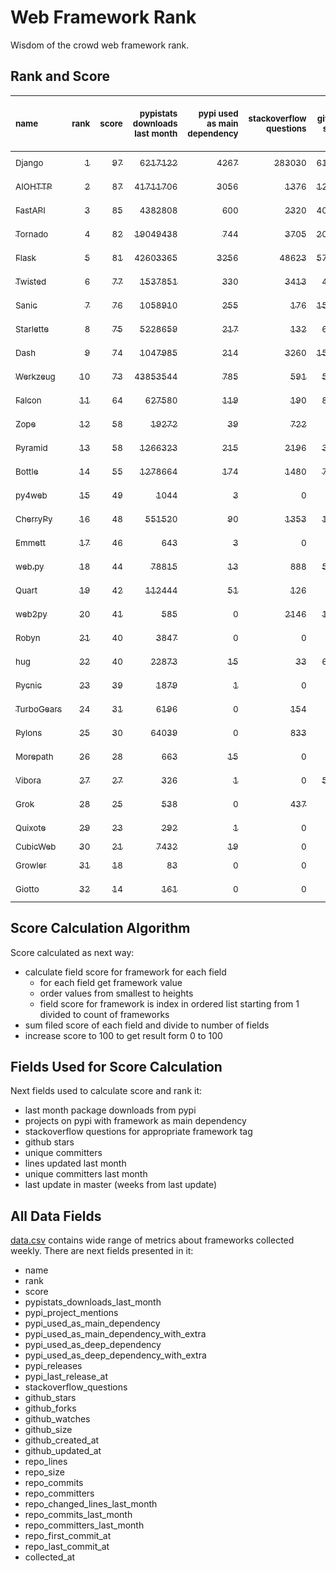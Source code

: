 # Web Framework Rank
Wisdom of the crowd web framework rank.

## Rank and Score
<sub>name</sub> | <sub>rank</sub> | <sub>score</sub> | <sub>pypistats downloads last month</sub> | <sub>pypi used as main dependency</sub> | <sub>stackoverflow questions</sub> | <sub>github stars</sub> | <sub>repo unique committers</sub> | <sub>repo changed lines last month</sub> | <sub>repo unique committers last month</sub> | <sub>repo last commit</sub>
:--- | ---: | ---: | ---: | ---: | ---: | ---: | ---: | ---: | ---: | ---:
[<sub>Django</sub>](https://github.com/django/django "first commit: 2005-07-13") | [<sub>1</sub>](# "  +0 last week") | [<sub>97</sub>](# "  +3 last week") | [<sub>6217122</sub>](# "  #5 in pypistats downloads last month +3.38% last week") | [<sub>4267</sub>](# "  #1 in pypi used as main dependency +0.8% last week") | [<sub>283030</sub>](# "  #1 in stackoverflow questions +0.22% last week") | [<sub>61915</sub>](# "  #1 in github stars +0.24% last week") | [<sub>2635</sub>](# "  #1 in repo unique committers +0.23% last week") | [<sub>4160</sub>](# "▲ #4 in repo changed lines last month -7.98% last week") | [<sub>34</sub>](# "  #1 in repo unique committers last month +6.25% last week") | [<sub>2022-01-22</sub>](# "▲ #1 in repo last commit 1 week ago")
[<sub>AIOHTTP</sub>](https://github.com/aio-libs/aiohttp "first commit: 2013-10-01") | [<sub>2</sub>](# "▲ +1 last week") | [<sub>87</sub>](# "▲ +4 last week") | [<sub>41711706</sub>](# "  #3 in pypistats downloads last month +4.32% last week") | [<sub>3056</sub>](# "  #3 in pypi used as main dependency +1.02% last week") | [<sub>1376</sub>](# "  #10 in stackoverflow questions +0.44% last week") | [<sub>12068</sub>](# "  #7 in github stars +0.1% last week") | [<sub>655</sub>](# "  #3 in repo unique committers +0.0% last week") | [<sub>650</sub>](# "▲ #11 in repo changed lines last month +257.14% last week") | [<sub>9</sub>](# "  #3 in repo unique committers last month +12.5% last week") | [<sub>2022-01-22</sub>](# "▲ #1 in repo last commit 1 week ago")
[<sub>FastAPI</sub>](https://github.com/tiangolo/fastapi "first commit: 2018-12-05; uses: Starlette") | [<sub>3</sub>](# "▲ +1 last week") | [<sub>85</sub>](# "▲ +4 last week") | [<sub>4382808</sub>](# "  #7 in pypistats downloads last month +4.13% last week") | [<sub>600</sub>](# "  #6 in pypi used as main dependency +1.18% last week") | [<sub>2320</sub>](# "  #6 in stackoverflow questions +2.29% last week") | [<sub>40927</sub>](# "  #3 in github stars +0.82% last week") | [<sub>293</sub>](# "  #8 in repo unique committers +0.69% last week") | [<sub>13180</sub>](# "▲ #3 in repo changed lines last month +7.33% last week") | [<sub>8</sub>](# "▲ #4 in repo unique committers last month +100.0% last week") | [<sub>2022-01-16</sub>](# "▲ #4 in repo last commit 1 week ago")
[<sub>Tornado</sub>](https://github.com/tornadoweb/tornado "first commit: 2009-09-09") | [<sub>4</sub>](# "▲ +6 last week") | [<sub>82</sub>](# "▲ +14 last week") | [<sub>19049438</sub>](# "  #4 in pypistats downloads last month +8.28% last week") | [<sub>744</sub>](# "  #5 in pypi used as main dependency +0.13% last week") | [<sub>3705</sub>](# "  #3 in stackoverflow questions +0.08% last week") | [<sub>20373</sub>](# "  #4 in github stars +0.06% last week") | [<sub>428</sub>](# "  #5 in repo unique committers +0.0% last week") | [<sub>1612</sub>](# "▲ #8 in repo changed lines last month +100% last week") | [<sub>1</sub>](# "▲ #15 in repo unique committers last month +100% last week") | [<sub>2022-01-17</sub>](# "▲ #4 in repo last commit 1 week ago")
[<sub>Flask</sub>](https://github.com/pallets/flask "first commit: 2010-04-06; uses: Werkzeug") | [<sub>5</sub>](# "▼ -3 last week") | [<sub>81</sub>](# "▼ -9 last week") | [<sub>42603365</sub>](# "  #2 in pypistats downloads last month +3.52% last week") | [<sub>3256</sub>](# "  #2 in pypi used as main dependency +0.52% last week") | [<sub>48623</sub>](# "  #2 in stackoverflow questions +0.13% last week") | [<sub>57723</sub>](# "  #2 in github stars +0.13% last week") | [<sub>767</sub>](# "  #2 in repo unique committers +0.0% last week") | [<sub>214</sub>](# "▼ #15 in repo changed lines last month -72.84% last week") | [<sub>1</sub>](# "▼ #15 in repo unique committers last month -80.0% last week") | [<sub>2022-01-14</sub>](# "▼ #14 in repo last commit 2 weeks ago")
[<sub>Twisted</sub>](https://github.com/twisted/twisted "first commit: 2001-07-09") | [<sub>6</sub>](# "▲ +2 last week") | [<sub>77</sub>](# "▲ +3 last week") | [<sub>1537851</sub>](# "  #8 in pypistats downloads last month +1.68% last week") | [<sub>330</sub>](# "  #7 in pypi used as main dependency +0.0% last week") | [<sub>3413</sub>](# "  #4 in stackoverflow questions -0.03% last week") | [<sub>4466</sub>](# "  #15 in github stars +0.11% last week") | [<sub>267</sub>](# "  #10 in repo unique committers +0.38% last week") | [<sub>1614</sub>](# "▲ #7 in repo changed lines last month +2205.71% last week") | [<sub>5</sub>](# "▲ #7 in repo unique committers last month +150.0% last week") | [<sub>2022-01-19</sub>](# "▼ #4 in repo last commit 1 week ago")
[<sub>Sanic</sub>](https://github.com/sanic-org/sanic "first commit: 2016-05-26") | [<sub>7</sub>](# "  +0 last week") | [<sub>76</sub>](# "  +0 last week") | [<sub>1058910</sub>](# "▲ #11 in pypistats downloads last month +11.23% last week") | [<sub>255</sub>](# "  #8 in pypi used as main dependency +0.0% last week") | [<sub>176</sub>](# "  #18 in stackoverflow questions +0.57% last week") | [<sub>15800</sub>](# "▼ #6 in github stars +0.31% last week") | [<sub>342</sub>](# "  #7 in repo unique committers +0.0% last week") | [<sub>3901</sub>](# "▲ #5 in repo changed lines last month -9.34% last week") | [<sub>6</sub>](# "▼ #6 in repo unique committers last month +0.0% last week") | [<sub>2022-01-19</sub>](# "▼ #4 in repo last commit 1 week ago")
[<sub>Starlette</sub>](https://github.com/encode/starlette "first commit: 2018-06-25; used by: FastAPI") | [<sub>8</sub>](# "▲ +1 last week") | [<sub>75</sub>](# "▲ +4 last week") | [<sub>5228659</sub>](# "  #6 in pypistats downloads last month +3.4% last week") | [<sub>217</sub>](# "  #9 in pypi used as main dependency +1.4% last week") | [<sub>132</sub>](# "  #20 in stackoverflow questions +1.54% last week") | [<sub>6503</sub>](# "  #11 in github stars +0.49% last week") | [<sub>192</sub>](# "  #12 in repo unique committers +1.59% last week") | [<sub>665</sub>](# "▲ #10 in repo changed lines last month +34.89% last week") | [<sub>12</sub>](# "  #2 in repo unique committers last month +33.33% last week") | [<sub>2022-01-22</sub>](# "▲ #1 in repo last commit 1 week ago")
[<sub>Dash</sub>](https://github.com/plotly/dash "first commit: 2015-04-10") | [<sub>9</sub>](# "▼ -4 last week") | [<sub>74</sub>](# "▼ -5 last week") | [<sub>1047985</sub>](# "▼ #12 in pypistats downloads last month -4.86% last week") | [<sub>214</sub>](# "▼ #11 in pypi used as main dependency +0.0% last week") | [<sub>3260</sub>](# "  #5 in stackoverflow questions +0.49% last week") | [<sub>15804</sub>](# "▲ #5 in github stars +0.37% last week") | [<sub>128</sub>](# "  #16 in repo unique committers +0.0% last week") | [<sub>2121</sub>](# "▼ #6 in repo changed lines last month -98.8% last week") | [<sub>7</sub>](# "▼ #5 in repo unique committers last month +0.0% last week") | [<sub>2022-01-14</sub>](# "▼ #14 in repo last commit 2 weeks ago")
[<sub>Werkzeug</sub>](https://github.com/pallets/werkzeug "first commit: 2007-05-04; used by: Flask and Quart") | [<sub>10</sub>](# "▼ -4 last week") | [<sub>73</sub>](# "▼ -6 last week") | [<sub>43853544</sub>](# "  #1 in pypistats downloads last month +1.86% last week") | [<sub>785</sub>](# "  #4 in pypi used as main dependency +0.64% last week") | [<sub>591</sub>](# "  #15 in stackoverflow questions +0.17% last week") | [<sub>5947</sub>](# "  #12 in github stars +0.05% last week") | [<sub>451</sub>](# "  #4 in repo unique committers +0.0% last week") | [<sub>646</sub>](# "▼ #12 in repo changed lines last month -40.41% last week") | [<sub>2</sub>](# "▼ #12 in repo unique committers last month -33.33% last week") | [<sub>2022-01-13</sub>](# "▼ #14 in repo last commit 2 weeks ago")
[<sub>Falcon</sub>](https://github.com/falconry/falcon "first commit: 2012-12-06; used by: hug") | [<sub>11</sub>](# "▲ +1 last week") | [<sub>64</sub>](# "▲ -1 last week") | [<sub>627580</sub>](# "  #13 in pypistats downloads last month +0.72% last week") | [<sub>119</sub>](# "  #13 in pypi used as main dependency +0.85% last week") | [<sub>190</sub>](# "  #17 in stackoverflow questions +0.0% last week") | [<sub>8682</sub>](# "  #8 in github stars +0.08% last week") | [<sub>189</sub>](# "▼ #13 in repo unique committers +0.0% last week") | [<sub>347</sub>](# "▼ #14 in repo changed lines last month -10.57% last week") | [<sub>2</sub>](# "▼ #12 in repo unique committers last month -60.0% last week") | [<sub>2022-01-16</sub>](# "▲ #4 in repo last commit 1 week ago")
[<sub>Zope</sub>](https://github.com/zopefoundation/Zope "first commit: 1996-06-17") | [<sub>12</sub>](# "▲ +1 last week") | [<sub>58</sub>](# "▲ +0 last week") | [<sub>19272</sub>](# "  #19 in pypistats downloads last month -1.31% last week") | [<sub>39</sub>](# "  #16 in pypi used as main dependency +0.0% last week") | [<sub>722</sub>](# "  #14 in stackoverflow questions +0.0% last week") | [<sub>281</sub>](# "  #25 in github stars +0.0% last week") | [<sub>171</sub>](# "  #14 in repo unique committers +0.0% last week") | [<sub>887</sub>](# "  #9 in repo changed lines last month +6.1% last week") | [<sub>3</sub>](# "▲ #8 in repo unique committers last month +0.0% last week") | [<sub>2022-01-19</sub>](# "▼ #4 in repo last commit 1 week ago")
[<sub>Pyramid</sub>](https://github.com/Pylons/pyramid "first commit: 2008-07-04; used by: CubicWeb") | [<sub>13</sub>](# "▼ -2 last week") | [<sub>58</sub>](# "▼ -8 last week") | [<sub>1266323</sub>](# "  #10 in pypistats downloads last month -0.7% last week") | [<sub>215</sub>](# "▼ #10 in pypi used as main dependency +0.47% last week") | [<sub>2196</sub>](# "  #7 in stackoverflow questions +0.05% last week") | [<sub>3629</sub>](# "  #16 in github stars +0.11% last week") | [<sub>354</sub>](# "  #6 in repo unique committers +0.0% last week") | [<sub>0</sub>](# "▼ #17 in repo changed lines last month -100.0% last week") | [<sub>0</sub>](# "▼ #17 in repo unique committers last month -100.0% last week") | [<sub>2021-12-17</sub>](# "▼ #18 in repo last commit 6 weeks ago")
[<sub>Bottle</sub>](https://github.com/bottlepy/bottle "first commit: 2009-06-30") | [<sub>14</sub>](# "  +0 last week") | [<sub>55</sub>](# "  +0 last week") | [<sub>1278664</sub>](# "  #9 in pypistats downloads last month -1.03% last week") | [<sub>174</sub>](# "  #12 in pypi used as main dependency +0.0% last week") | [<sub>1480</sub>](# "  #9 in stackoverflow questions +0.0% last week") | [<sub>7509</sub>](# "  #9 in github stars +0.16% last week") | [<sub>221</sub>](# "  #11 in repo unique committers +0.0% last week") | [<sub>0</sub>](# "▲ #17 in repo changed lines last month +100% last week") | [<sub>0</sub>](# "▲ #17 in repo unique committers last month +100% last week") | [<sub>2021-07-07</sub>](# "  #23 in repo last commit 29 weeks ago")
[<sub>py4web</sub>](https://github.com/web2py/py4web "first commit: 2019-03-25") | [<sub>15</sub>](# "  +0 last week") | [<sub>49</sub>](# "  -2 last week") | [<sub>1044</sub>](# "  #24 in pypistats downloads last month +14.22% last week") | [<sub>3</sub>](# "  #21 in pypi used as main dependency +0.0% last week") | [<sub>0</sub>](# "  #23 in stackoverflow questions +100% last week") | [<sub>168</sub>](# "  #27 in github stars +0.0% last week") | [<sub>57</sub>](# "  #20 in repo unique committers +0.0% last week") | [<sub>26701</sub>](# "▲ #1 in repo changed lines last month -1.86% last week") | [<sub>3</sub>](# "▲ #8 in repo unique committers last month +0.0% last week") | [<sub>2022-01-15</sub>](# "▼ #4 in repo last commit 2 weeks ago")
[<sub>CherryPy</sub>](https://github.com/cherrypy/cherrypy "first commit: 2004-11-20") | [<sub>16</sub>](# "  +0 last week") | [<sub>48</sub>](# "  +1 last week") | [<sub>551520</sub>](# "  #14 in pypistats downloads last month +11.75% last week") | [<sub>90</sub>](# "  #14 in pypi used as main dependency +1.12% last week") | [<sub>1353</sub>](# "  #11 in stackoverflow questions +0.0% last week") | [<sub>1493</sub>](# "  #18 in github stars +0.13% last week") | [<sub>142</sub>](# "  #15 in repo unique committers +0.0% last week") | [<sub>0</sub>](# "▲ #17 in repo changed lines last month +100% last week") | [<sub>0</sub>](# "▲ #17 in repo unique committers last month +100% last week") | [<sub>2021-09-07</sub>](# "  #21 in repo last commit 20 weeks ago")
[<sub>Emmett</sub>](https://github.com/emmett-framework/emmett "first commit: 2014-10-22") | [<sub>17</sub>](# "  +0 last week") | [<sub>46</sub>](# "  +1 last week") | [<sub>643</sub>](# "▲ #26 in pypistats downloads last month +27.83% last week") | [<sub>3</sub>](# "  #21 in pypi used as main dependency +0.0% last week") | [<sub>0</sub>](# "  #23 in stackoverflow questions +100% last week") | [<sub>741</sub>](# "  #21 in github stars +0.27% last week") | [<sub>22</sub>](# "  #26 in repo unique committers +4.76% last week") | [<sub>13345</sub>](# "▲ #2 in repo changed lines last month +0.11% last week") | [<sub>2</sub>](# "▲ #12 in repo unique committers last month +100.0% last week") | [<sub>2022-01-18</sub>](# "▼ #4 in repo last commit 1 week ago")
[<sub>web.py</sub>](https://github.com/webpy/webpy "first commit: 1970-01-01") | [<sub>18</sub>](# "  +0 last week") | [<sub>44</sub>](# "  +0 last week") | [<sub>78815</sub>](# "  #16 in pypistats downloads last month -8.62% last week") | [<sub>13</sub>](# "  #20 in pypi used as main dependency +0.0% last week") | [<sub>888</sub>](# "  #12 in stackoverflow questions -0.11% last week") | [<sub>5653</sub>](# "  #14 in github stars -0.04% last week") | [<sub>89</sub>](# "  #18 in repo unique committers +0.0% last week") | [<sub>0</sub>](# "▲ #17 in repo changed lines last month +100% last week") | [<sub>0</sub>](# "▲ #17 in repo unique committers last month +100% last week") | [<sub>2021-09-02</sub>](# "  #22 in repo last commit 21 weeks ago")
[<sub>Quart</sub>](https://gitlab.com/pgjones/quart "first commit: 2017-05-14; uses: Werkzeug") | [<sub>19</sub>](# "  +0 last week") | [<sub>42</sub>](# "  +0 last week") | [<sub>112444</sub>](# "  #15 in pypistats downloads last month -0.28% last week") | [<sub>51</sub>](# "  #15 in pypi used as main dependency +0.0% last week") | [<sub>126</sub>](# "  #21 in stackoverflow questions +0.0% last week") | [<sub>983</sub>](# "  #19 in github stars +0.51% last week") | [<sub>66</sub>](# "  #19 in repo unique committers +0.0% last week") | [<sub>0</sub>](# "▲ #17 in repo changed lines last month +100% last week") | [<sub>0</sub>](# "▲ #17 in repo unique committers last month +100% last week") | [<sub>2021-12-14</sub>](# "▼ #18 in repo last commit 6 weeks ago")
[<sub>web2py</sub>](https://github.com/web2py/web2py "first commit: 2011-11-23") | [<sub>20</sub>](# "  +0 last week") | [<sub>41</sub>](# "  +0 last week") | [<sub>585</sub>](# "▼ #27 in pypistats downloads last month -2.99% last week") | [<sub>0</sub>](# "  #26 in pypi used as main dependency +100% last week") | [<sub>2146</sub>](# "  #8 in stackoverflow questions +0.05% last week") | [<sub>1973</sub>](# "  #17 in github stars +0.15% last week") | [<sub>269</sub>](# "  #9 in repo unique committers +0.0% last week") | [<sub>0</sub>](# "▲ #17 in repo changed lines last month +100% last week") | [<sub>0</sub>](# "▲ #17 in repo unique committers last month +100% last week") | [<sub>2021-11-06</sub>](# "▼ #20 in repo last commit 12 weeks ago")
[<sub>Robyn</sub>](https://github.com/sansyrox/robyn "first commit: 2021-05-22") | [<sub>21</sub>](# "  +0 last week") | [<sub>40</sub>](# "  -1 last week") | [<sub>3847</sub>](# "  #22 in pypistats downloads last month +23.5% last week") | [<sub>0</sub>](# "  #26 in pypi used as main dependency +100% last week") | [<sub>0</sub>](# "  #23 in stackoverflow questions +100% last week") | [<sub>341</sub>](# "  #24 in github stars +1.49% last week") | [<sub>10</sub>](# "  #28 in repo unique committers +0.0% last week") | [<sub>543</sub>](# "▼ #13 in repo changed lines last month +6.68% last week") | [<sub>3</sub>](# "▲ #8 in repo unique committers last month +0.0% last week") | [<sub>2022-01-21</sub>](# "▼ #4 in repo last commit 1 week ago")
[<sub>hug</sub>](https://github.com/hugapi/hug "first commit: 2015-07-17; uses: Falcon") | [<sub>22</sub>](# "  +0 last week") | [<sub>40</sub>](# "  +0 last week") | [<sub>22873</sub>](# "  #18 in pypistats downloads last month -4.49% last week") | [<sub>15</sub>](# "  #18 in pypi used as main dependency +0.0% last week") | [<sub>33</sub>](# "  #22 in stackoverflow questions +0.0% last week") | [<sub>6584</sub>](# "  #10 in github stars +0.08% last week") | [<sub>123</sub>](# "  #17 in repo unique committers +0.0% last week") | [<sub>0</sub>](# "▲ #17 in repo changed lines last month +100% last week") | [<sub>0</sub>](# "▲ #17 in repo unique committers last month +100% last week") | [<sub>2020-08-10</sub>](# "  #27 in repo last commit 76 weeks ago")
[<sub>Pycnic</sub>](https://github.com/nullism/pycnic "first commit: 2015-11-04") | [<sub>23</sub>](# "  +0 last week") | [<sub>39</sub>](# "  +4 last week") | [<sub>1879</sub>](# "  #23 in pypistats downloads last month +1.79% last week") | [<sub>1</sub>](# "  #23 in pypi used as main dependency +0.0% last week") | [<sub>0</sub>](# "  #23 in stackoverflow questions +100% last week") | [<sub>154</sub>](# "  #28 in github stars +0.0% last week") | [<sub>11</sub>](# "  #27 in repo unique committers +0.0% last week") | [<sub>32</sub>](# "▲ #16 in repo changed lines last month +23.08% last week") | [<sub>3</sub>](# "▲ #8 in repo unique committers last month +50.0% last week") | [<sub>2022-01-21</sub>](# "▲ #4 in repo last commit 1 week ago")
[<sub>TurboGears</sub>](https://github.com/TurboGears/tg2 "first commit: 2007-06-27") | [<sub>24</sub>](# "▲ +1 last week") | [<sub>31</sub>](# "▲ +1 last week") | [<sub>6196</sub>](# "  #21 in pypistats downloads last month -9.59% last week") | [<sub>0</sub>](# "  #26 in pypi used as main dependency +100% last week") | [<sub>154</sub>](# "  #19 in stackoverflow questions +0.0% last week") | [<sub>774</sub>](# "  #20 in github stars +0.13% last week") | [<sub>35</sub>](# "  #23 in repo unique committers +0.0% last week") | [<sub>0</sub>](# "▲ #17 in repo changed lines last month +100% last week") | [<sub>0</sub>](# "▲ #17 in repo unique committers last month +100% last week") | [<sub>2021-05-26</sub>](# "  #24 in repo last commit 35 weeks ago")
[<sub>Pylons</sub>](https://github.com/Pylons/pylons "first commit: 2006-02-18") | [<sub>25</sub>](# "▲ +1 last week") | [<sub>30</sub>](# "▲ +0 last week") | [<sub>64039</sub>](# "  #17 in pypistats downloads last month -2.73% last week") | [<sub>0</sub>](# "  #26 in pypi used as main dependency +100% last week") | [<sub>833</sub>](# "  #13 in stackoverflow questions +0.0% last week") | [<sub>216</sub>](# "  #26 in github stars +0.0% last week") | [<sub>36</sub>](# "  #22 in repo unique committers +0.0% last week") | [<sub>0</sub>](# "▲ #17 in repo changed lines last month +100% last week") | [<sub>0</sub>](# "▲ #17 in repo unique committers last month +100% last week") | [<sub>2018-01-12</sub>](# "  #30 in repo last commit 211 weeks ago")
[<sub>Morepath</sub>](https://github.com/morepath/morepath "first commit: 2013-07-17") | [<sub>26</sub>](# "▲ +1 last week") | [<sub>28</sub>](# "▲ +0 last week") | [<sub>663</sub>](# "  #25 in pypistats downloads last month -4.33% last week") | [<sub>15</sub>](# "  #18 in pypi used as main dependency +0.0% last week") | [<sub>0</sub>](# "  #23 in stackoverflow questions +100% last week") | [<sub>391</sub>](# "  #23 in github stars +0.0% last week") | [<sub>27</sub>](# "  #24 in repo unique committers +0.0% last week") | [<sub>0</sub>](# "▲ #17 in repo changed lines last month +100% last week") | [<sub>0</sub>](# "▲ #17 in repo unique committers last month +100% last week") | [<sub>2021-04-18</sub>](# "  #25 in repo last commit 40 weeks ago")
[<sub>Vibora</sub>](https://github.com/vibora-io/vibora "first commit: 2018-06-13") | [<sub>27</sub>](# "▲ +1 last week") | [<sub>27</sub>](# "▲ +1 last week") | [<sub>326</sub>](# "  #29 in pypistats downloads last month -2.69% last week") | [<sub>1</sub>](# "  #23 in pypi used as main dependency +0.0% last week") | [<sub>0</sub>](# "  #23 in stackoverflow questions +100% last week") | [<sub>5728</sub>](# "  #13 in github stars +0.03% last week") | [<sub>27</sub>](# "  #24 in repo unique committers +0.0% last week") | [<sub>0</sub>](# "▲ #17 in repo changed lines last month +100% last week") | [<sub>0</sub>](# "▲ #17 in repo unique committers last month +100% last week") | [<sub>2019-02-11</sub>](# "  #29 in repo last commit 154 weeks ago")
[<sub>Grok</sub>](https://github.com/zopefoundation/grok "first commit: 2006-10-14") | [<sub>28</sub>](# "▲ +1 last week") | [<sub>25</sub>](# "▲ +0 last week") | [<sub>538</sub>](# "  #28 in pypistats downloads last month +15.2% last week") | [<sub>0</sub>](# "  #26 in pypi used as main dependency +100% last week") | [<sub>437</sub>](# "  #16 in stackoverflow questions +0.23% last week") | [<sub>20</sub>](# "  #31 in github stars +0.0% last week") | [<sub>40</sub>](# "  #21 in repo unique committers +0.0% last week") | [<sub>0</sub>](# "▲ #17 in repo changed lines last month +100% last week") | [<sub>0</sub>](# "▲ #17 in repo unique committers last month +100% last week") | [<sub>2020-09-02</sub>](# "  #26 in repo last commit 73 weeks ago")
[<sub>Quixote</sub>](https://github.com/nascheme/quixote "first commit: 2006-03-16") | [<sub>29</sub>](# "▼ -5 last week") | [<sub>23</sub>](# "▼ -10 last week") | [<sub>292</sub>](# "  #30 in pypistats downloads last month +7.35% last week") | [<sub>1</sub>](# "  #23 in pypi used as main dependency +0.0% last week") | [<sub>0</sub>](# "  #23 in stackoverflow questions +100% last week") | [<sub>79</sub>](# "  #29 in github stars +0.0% last week") | [<sub>6</sub>](# "  #29 in repo unique committers +0.0% last week") | [<sub>0</sub>](# "▼ #17 in repo changed lines last month -100.0% last week") | [<sub>0</sub>](# "▼ #17 in repo unique committers last month -100.0% last week") | [<sub>2021-12-20</sub>](# "▼ #17 in repo last commit 5 weeks ago")
[<sub>CubicWeb</sub>](https://forge.extranet.logilab.fr/cubicweb/cubicweb "uses: Pyramid") | [<sub>30</sub>](# "  +0 last week") | [<sub>21</sub>](# "  +0 last week") | [<sub>7432</sub>](# "  #20 in pypistats downloads last month -2.11% last week") | [<sub>19</sub>](# "  #17 in pypi used as main dependency +0.0% last week") | [<sub>0</sub>](# "  #23 in stackoverflow questions +100% last week") | [<sub>0</sub>](# "  #32 in github stars +100% last week") | [<sub>0</sub>](# "  #32 in repo unique committers +100% last week") | [<sub>0</sub>](# "▲ #17 in repo changed lines last month +100% last week") | [<sub>0</sub>](# "▲ #17 in repo unique committers last month +100% last week") | [<sub></sub>](# "  #31 in repo last commit")
[<sub>Growler</sub>](https://github.com/pyGrowler/Growler "first commit: 2014-08-17") | [<sub>31</sub>](# "  +0 last week") | [<sub>18</sub>](# "  +0 last week") | [<sub>83</sub>](# "  #32 in pypistats downloads last month +27.69% last week") | [<sub>0</sub>](# "  #26 in pypi used as main dependency +100% last week") | [<sub>0</sub>](# "  #23 in stackoverflow questions +100% last week") | [<sub>686</sub>](# "  #22 in github stars +0.0% last week") | [<sub>6</sub>](# "  #29 in repo unique committers +0.0% last week") | [<sub>0</sub>](# "▲ #17 in repo changed lines last month +100% last week") | [<sub>0</sub>](# "▲ #17 in repo unique committers last month +100% last week") | [<sub>2020-03-08</sub>](# "  #28 in repo last commit 98 weeks ago")
[<sub>Giotto</sub>](https://github.com/priestc/giotto "first commit: 2012-02-26") | [<sub>32</sub>](# "  +0 last week") | [<sub>14</sub>](# "  +1 last week") | [<sub>161</sub>](# "  #31 in pypistats downloads last month +6.62% last week") | [<sub>0</sub>](# "  #26 in pypi used as main dependency +100% last week") | [<sub>0</sub>](# "  #23 in stackoverflow questions +100% last week") | [<sub>54</sub>](# "  #30 in github stars +0.0% last week") | [<sub>3</sub>](# "  #31 in repo unique committers +0.0% last week") | [<sub>0</sub>](# "▲ #17 in repo changed lines last month +100% last week") | [<sub>0</sub>](# "▲ #17 in repo unique committers last month +100% last week") | [<sub>2013-10-07</sub>](# "  #31 in repo last commit 433 weeks ago")

## Score Calculation Algorithm
Score calculated as next way:
- calculate field score for framework for each field
  - for each field get framework value
  - order values from smallest to heights
  - field score for framework is index in ordered list starting from 1 divided to count of frameworks
- sum filed score of each field and divide to number of fields
- increase score to 100 to get result form 0 to 100

## Fields Used for Score Calculation
Next fields used to calculate score and rank it:
- last month package downloads from pypi
- projects on pypi with framework as main dependency
- stackoverflow questions for appropriate framework tag
- github stars
- unique committers
- lines updated last month
- unique committers last month
- last update in master (weeks from last update)

## All Data Fields
[data.csv](data.csv) contains wide range of metrics about frameworks collected weekly.
There are next fields presented in it: 

- name
- rank
- score
- pypistats_downloads_last_month
- pypi_project_mentions
- pypi_used_as_main_dependency
- pypi_used_as_main_dependency_with_extra
- pypi_used_as_deep_dependency
- pypi_used_as_deep_dependency_with_extra
- pypi_releases
- pypi_last_release_at
- stackoverflow_questions
- github_stars
- github_forks
- github_watches
- github_size
- github_created_at
- github_updated_at
- repo_lines
- repo_size
- repo_commits
- repo_committers
- repo_changed_lines_last_month
- repo_commits_last_month
- repo_committers_last_month
- repo_first_commit_at
- repo_last_commit_at
- collected_at
